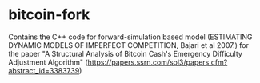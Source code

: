 # bitcoin-fork

Contains the C++ code for forward-simulation based model (ESTIMATING DYNAMIC MODELS OF IMPERFECT COMPETITION, Bajari et al 2007.) for the paper "A Structural Analysis of Bitcoin Cash's Emergency Difficulty Adjustment Algorithm" (https://papers.ssrn.com/sol3/papers.cfm?abstract_id=3383739)
